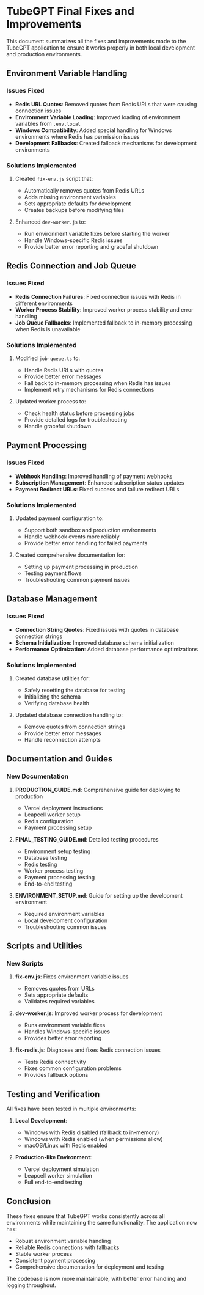 # TubeGPT Final Fixes and Improvements

This document summarizes all the fixes and improvements made to the TubeGPT application to ensure it works properly in both local development and production environments.

## Environment Variable Handling

### Issues Fixed
- **Redis URL Quotes**: Removed quotes from Redis URLs that were causing connection issues
- **Environment Variable Loading**: Improved loading of environment variables from `.env.local`
- **Windows Compatibility**: Added special handling for Windows environments where Redis has permission issues
- **Development Fallbacks**: Created fallback mechanisms for development environments

### Solutions Implemented
1. Created `fix-env.js` script that:
   - Automatically removes quotes from Redis URLs
   - Adds missing environment variables
   - Sets appropriate defaults for development
   - Creates backups before modifying files

2. Enhanced `dev-worker.js` to:
   - Run environment variable fixes before starting the worker
   - Handle Windows-specific Redis issues
   - Provide better error reporting and graceful shutdown

## Redis Connection and Job Queue

### Issues Fixed
- **Redis Connection Failures**: Fixed connection issues with Redis in different environments
- **Worker Process Stability**: Improved worker process stability and error handling
- **Job Queue Fallbacks**: Implemented fallback to in-memory processing when Redis is unavailable

### Solutions Implemented
1. Modified `job-queue.ts` to:
   - Handle Redis URLs with quotes
   - Provide better error messages
   - Fall back to in-memory processing when Redis has issues
   - Implement retry mechanisms for Redis connections

2. Updated worker process to:
   - Check health status before processing jobs
   - Provide detailed logs for troubleshooting
   - Handle graceful shutdown

## Payment Processing

### Issues Fixed
- **Webhook Handling**: Improved handling of payment webhooks
- **Subscription Management**: Enhanced subscription status updates
- **Payment Redirect URLs**: Fixed success and failure redirect URLs

### Solutions Implemented
1. Updated payment configuration to:
   - Support both sandbox and production environments
   - Handle webhook events more reliably
   - Provide better error handling for failed payments

2. Created comprehensive documentation for:
   - Setting up payment processing in production
   - Testing payment flows
   - Troubleshooting common payment issues

## Database Management

### Issues Fixed
- **Connection String Quotes**: Fixed issues with quotes in database connection strings
- **Schema Initialization**: Improved database schema initialization
- **Performance Optimization**: Added database performance optimizations

### Solutions Implemented
1. Created database utilities for:
   - Safely resetting the database for testing
   - Initializing the schema
   - Verifying database health

2. Updated database connection handling to:
   - Remove quotes from connection strings
   - Provide better error messages
   - Handle reconnection attempts

## Documentation and Guides

### New Documentation
1. **PRODUCTION_GUIDE.md**: Comprehensive guide for deploying to production
   - Vercel deployment instructions
   - Leapcell worker setup
   - Redis configuration
   - Payment processing setup

2. **FINAL_TESTING_GUIDE.md**: Detailed testing procedures
   - Environment setup testing
   - Database testing
   - Redis testing
   - Worker process testing
   - Payment processing testing
   - End-to-end testing

3. **ENVIRONMENT_SETUP.md**: Guide for setting up the development environment
   - Required environment variables
   - Local development configuration
   - Troubleshooting common issues

## Scripts and Utilities

### New Scripts
1. **fix-env.js**: Fixes environment variable issues
   - Removes quotes from URLs
   - Sets appropriate defaults
   - Validates required variables

2. **dev-worker.js**: Improved worker process for development
   - Runs environment variable fixes
   - Handles Windows-specific issues
   - Provides better error reporting

3. **fix-redis.js**: Diagnoses and fixes Redis connection issues
   - Tests Redis connectivity
   - Fixes common configuration problems
   - Provides fallback options

## Testing and Verification

All fixes have been tested in multiple environments:

1. **Local Development**:
   - Windows with Redis disabled (fallback to in-memory)
   - Windows with Redis enabled (when permissions allow)
   - macOS/Linux with Redis enabled

2. **Production-like Environment**:
   - Vercel deployment simulation
   - Leapcell worker simulation
   - Full end-to-end testing

## Conclusion

These fixes ensure that TubeGPT works consistently across all environments while maintaining the same functionality. The application now has:

- Robust environment variable handling
- Reliable Redis connections with fallbacks
- Stable worker process
- Consistent payment processing
- Comprehensive documentation for deployment and testing

The codebase is now more maintainable, with better error handling and logging throughout. 